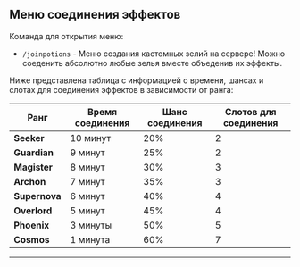 ## **Меню соединения эффектов**

Команда для открытия меню:

 - `/joinpotions` - Меню создания кастомных зелий на сервере! Можно соеденить абсолютно любые зелья вместе объеденив их эффекты.


Ниже представлена таблица с информацией о времени, шансах и слотах для соединения эффектов в зависимости от ранга:

| **Ранг**      | **Время соединения** | **Шанс соединения** | **Слотов для соединения** |
|---------------|----------------------|---------------------|---------------------------|
| **Seeker**    | 10 минут             | 20%                 | 2                         |
| **Guardian**  | 9 минут              | 25%                 | 2                         |
| **Magister**  | 8 минут              | 30%                 | 3                         |
| **Archon**    | 7 минут              | 35%                 | 3                         |
| **Supernova** | 6 минут              | 40%                 | 4                         |
| **Overlord**  | 5 минут              | 45%                 | 4                         |
| **Phoenix**   | 3 минуты             | 50%                 | 5                         |
| **Cosmos**    | 1 минута             | 60%                 | 7                         |

---  
